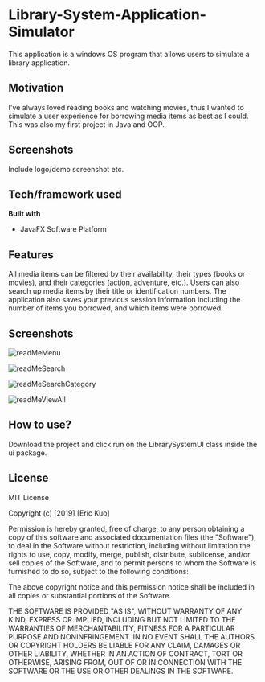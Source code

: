 # Library-System-Application-Simulator

This application is a windows OS program that allows users to simulate a library application. 

## Motivation
I've always loved reading books and watching movies, thus I wanted to simulate a user experience for borrowing media items as best as I could. This was also my first project in Java and OOP. 

## Screenshots
Include logo/demo screenshot etc.

## Tech/framework used
<b>Built with</b>
- JavaFX Software Platform

## Features
All media items can be filtered by their availability, their types (books or movies), and their categories (action, adventure, etc.). Users can also search up media items by their title or identification numbers. The application also saves your previous session information including the number of items you borrowed, and which items were borrowed. 

## Screenshots
![readMeMenu](https://user-images.githubusercontent.com/49849754/65392140-4d7c5380-dd26-11e9-9b34-a3a8d017a66a.jpg)

![readMeSearch](https://user-images.githubusercontent.com/49849754/65392167-8288a600-dd26-11e9-926f-6c97a80c7bb3.jpg)

![readMeSearchCategory](https://user-images.githubusercontent.com/49849754/65392148-5705bb80-dd26-11e9-8723-84f2b199f2f7.jpg)

![readMeViewAll](https://user-images.githubusercontent.com/49849754/65392151-58cf7f00-dd26-11e9-8be8-1ebf7d82a553.jpg)

## How to use?
Download the project and click run on the LibrarySystemUI class inside the ui package. 

## License
MIT License

Copyright (c) [2019] [Eric Kuo]

Permission is hereby granted, free of charge, to any person obtaining a copy
of this software and associated documentation files (the "Software"), to deal
in the Software without restriction, including without limitation the rights
to use, copy, modify, merge, publish, distribute, sublicense, and/or sell
copies of the Software, and to permit persons to whom the Software is
furnished to do so, subject to the following conditions:

The above copyright notice and this permission notice shall be included in all
copies or substantial portions of the Software.

THE SOFTWARE IS PROVIDED "AS IS", WITHOUT WARRANTY OF ANY KIND, EXPRESS OR
IMPLIED, INCLUDING BUT NOT LIMITED TO THE WARRANTIES OF MERCHANTABILITY,
FITNESS FOR A PARTICULAR PURPOSE AND NONINFRINGEMENT. IN NO EVENT SHALL THE
AUTHORS OR COPYRIGHT HOLDERS BE LIABLE FOR ANY CLAIM, DAMAGES OR OTHER
LIABILITY, WHETHER IN AN ACTION OF CONTRACT, TORT OR OTHERWISE, ARISING FROM,
OUT OF OR IN CONNECTION WITH THE SOFTWARE OR THE USE OR OTHER DEALINGS IN THE
SOFTWARE.
